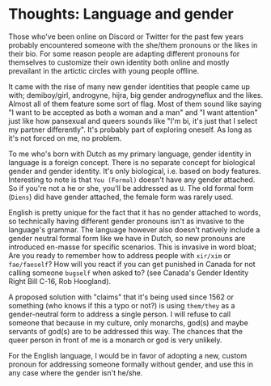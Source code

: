 # Thoughts: Language and gender

Those who've been online on Discord or Twitter for the past few years probably
encountered someone with the she/them pronouns or the likes in their bio. For
some reason people are adapting different pronouns for themselves to customize
their own identity both online and mostly prevailant in the artictic circles
with young people offline.

It came with the rise of many new gender identities that people came up with;
demiboy/girl, androgyne, hijra, big gender androgyneflux and the likes. Almost
all of them feature some sort of flag. Most of them sound like saying "I want
to be accepted as both a woman and a man" and "I want attention" just like how
pansexual and queers sounds like "I'm bi, it's just that I select my partner
differently". It's probably part of exploring oneself. As long as it's not
forced on me, no problem.

To me who's born with Dutch as my primary language, gender identity in language
is a foreign concept. There is no separate concept for biological gender and
gender identity. It's only biological, i.e. based on body features. Interesting
to note is that  `You (Formal)` doesn't have any gender attached. So if you're
not a he or she, you'll be addressed as `U`. The old formal form (`Diens`) did
have gender attached, the female form was rarely used.

English is pretty unique for the fact that it has no gender attached to words,
so technically having different gender pronouns isn't as invasive to the
language's grammar. The language however also doesn't natively include a gender
neutral formal form like we have in Dutch, so new pronouns are introduced
en-masse for specific scenarios. This is invasive in word bloat; Are you ready
to remember how to address people with `xir/xim` or `fae/faeself`? How will you
react if you can get punished in Canada for not calling someone `bugself` when
asked to? (see Canada's Gender Identity Right Bill C-16, Rob Hoogland).

A proposed solution with "claims" that it's being used since 1562 or something
(who knows if this a typo or not?) is using `them/they` as a gender-neutral
form to address a single person. I will refuse to call someone that because in
my culture, only monarchs, god(s) and maybe servants of god(s) are to be
addressed this way. The chances that the queer person in front of me is a
monarch or god is very unlikely.

For the English language, I would be in favor of adopting a new, custom pronoun
for addressing someone formally without gender, and use this in any case where
the gender isn't he/she.
